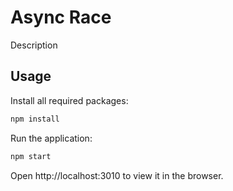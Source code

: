 # Async Race

Description

## Usage

Install all required packages:

```bash
npm install
```

Run the application:

```bash
npm start
```

Open http://localhost:3010 to view it in the browser.
